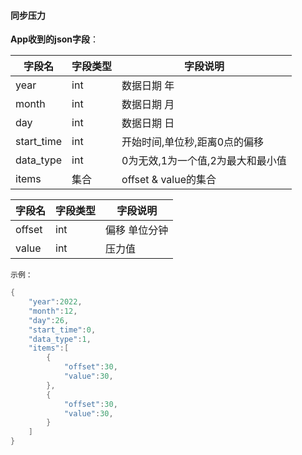 #### 同步压力


**App收到的json字段**：

| 字段名     | 字段类型 | 字段说明                          |
| ---------- | -------- | --------------------------------- |
| year       | int      | 数据日期 年                       |
| month      | int      | 数据日期 月                       |
| day        | int      | 数据日期 日                       |
| start_time | int      | 开始时间,单位秒,距离0点的偏移     |
| data_type  | int      | 0为无效,1为一个值,2为最大和最小值 |
| items      | 集合     | offset & value的集合              |

| 字段名 | 字段类型 | 字段说明      |
| ------ | -------- | ------------- |
| offset | int      | 偏移 单位分钟 |
| value  | int      | 压力值        |

`示例：`

```c
{
    "year":2022,
    "month":12,
    "day":26,
    "start_time":0,
    "data_type":1,
    "items":[
        {
            "offset":30,
            "value":30,
        },
        {
            "offset":30,
            "value":30,
        }
    ]
}
```
